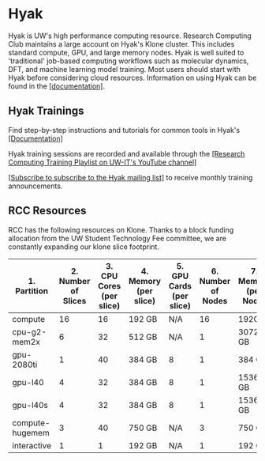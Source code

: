 # Hyak

Hyak is UW's high performance computing resource. Research Computing Club maintains a large account on Hyak's Klone cluster. This includes standard compute, GPU, and large memory nodes. Hyak is well suited to 'traditional' job-based computing workflows such as molecular dynamics, DFT, and machine learning model training. Most users should start with Hyak before considering cloud resources. Information on using Hyak can be found in the [[documentation]](https://hyak.uw.edu/docs).

## Hyak Trainings

Find step-by-step instructions and tutorials for common tools in Hyak's [[Documentation]](https://hyak.uw.edu/docs)

Hyak training sessions are recorded and available through the [[Research Computing Training Playlist on UW-IT's YouTube channel]](https://youtube.com/playlist?list=PL-uLiqrTav1omqc7omKsLzRg2ng3nKCtj&si=ACwxjc0PV67AQfxm)

[[Subscribe to subscribe to the Hyak mailing list]](https://mailman1.u.washington.edu/mailman/listinfo/hyak-users) to receive monthly training announcements.

## RCC Resources

RCC has the following resources on Klone. Thanks to a block funding allocation from the UW Student Technology Fee committee, we are constantly expanding our klone slice footprint.

| 1. Partition  | 2. Number of Slices | 3. CPU Cores (per slice) | 4. Memory (per slice) | 5. GPU Cards (per slice) | 6. Number of Nodes | 7. Memory (per Node) | 8. GPUs |
|---|---|---|---|---|---|---|---|
|compute|16|16|192 GB|N/A|16|192GB|N/A|
|cpu-g2-mem2x|6|32|512 GB|N/A|1|3072 GB|N/A|
|gpu-2080ti|1|40|384 GB|8|1|384 GB|8|
|gpu-l40|4|32|384 GB|8|1|1536 GB|8|
|gpu-l40s|4|32|384 GB|8|1|1536 GB|8|
|compute-hugemem|3|40|750 GB|N/A|3|750 GB|N/A|
|interactive|1|1|192 GB|N/A|1|192 GB|N/A|
